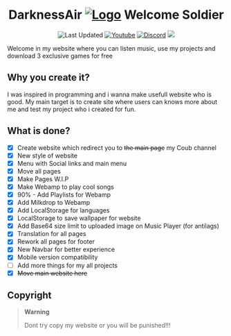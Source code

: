 <div align="center">

# DarknessAir [![Logo](https://blackuspl.github.io/BDPlugins/icon.png)](https://blackuspl.github.io/)  Welcome Soldier

![Last Updated](https://img.shields.io/github/last-commit/BlackusPL/blackuspl.github.io?logo=visualstudiocode)
[![Youtube](https://img.shields.io/youtube/channel/views/UCIDoGSUVBBE9kfXawsvJyQA?label=Youtube%20Views&style=social)](https://www.youtube.com/c/BlackusPL)
[![Discord](https://discord.com/api/guilds/762615939723690016/widget.png?style=shield)](https://discord.com/invite/4P8cAWqkqY)
[![](https://img.shields.io/badge/Status-Online-green?logo=github)](https://blackusPL.github.io/)
</div>

Welcome in my website where you can listen music, use my projects and download 3 exclusive games for free

## Why you create it?

I was inspired in programming and i wanna make usefull website who is good.
My main target is to create site where users can knows more about me and test my project who i created for fun.

## What is done?

- [x] Create website which redirect you to ~~the main page~~ my Coub channel
- [x] New style of website
- [x] Menu with Social links and main menu
- [x] Move all pages 
- [x] Make Pages W.I.P
- [x] Make Webamp to play cool songs
- [x] 90% - Add Playlists for Webamp
- [x] Add Milkdrop to Webamp
- [x] Add LocalStorage for languages
- [x] LocalStorage to save wallpaper for website
- [x] Add Base64 size limit to uploaded image on Music Player (for antilags)
- [x] Translation for all pages
- [x] Rework all pages for footer
- [x] New Navbar for better experience
- [x] Mobile version compatibility
- [ ] Add more things for my all projects
- [x] ~~Move main website here~~

## Copyright

> **Warning**
> 
> Dont try copy my website or you will be punished!!!
